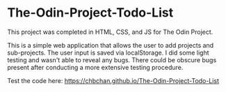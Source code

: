 # The-Odin-Project-Todo-List

This project was completed in HTML, CSS, and JS for The Odin Project.

This is a simple web application that allows the user to add projects and sub-projects. The user input is saved via localStorage.
I did some light testing and wasn't able to reveal any bugs. There could be obscure bugs present after conducting a more extensive testing procedure.

Test the code here: https://chbchan.github.io/The-Odin-Project-Todo-List
